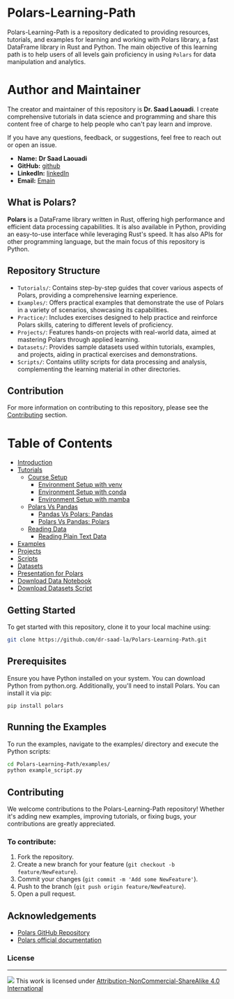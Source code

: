 # Polars-Learning-Path

Polars-Learning-Path is a repository dedicated to providing resources, tutorials, and examples for learning and working with Polars library, a fast DataFrame library in Rust and Python. The main objective of this learning path is to help users of all levels gain proficiency in using `Polars` for data manipulation and analytics.

# Author and Maintainer

The creator and maintainer of this repository is **Dr. Saad Laouadi**. I create comprehensive tutorials in data science and programming and share this content free of charge to help people who can't pay learn and improve.

If you have any questions, feedback, or suggestions, feel free to reach out or open an issue.

- **Name:** **Dr Saad Laouadi**
- **GitHub:** [github](https://github.com/dr-saad-la)
- **LinkedIn:** [linkedIn](https://www.linkedin.com/in/saad-laouadi/)
- **Email:** [Emain](mailto:dr.saad.laouadi@gmail.com)

## What is Polars?

**Polars** is a DataFrame library written in Rust, offering high performance and efficient data processing capabilities. It is also available in Python, providing an easy-to-use interface while leveraging Rust's speed. It has also APIs for other programming language, but the main focus of this repository is Python.

## Repository Structure

- `Tutorials/`: Contains step-by-step guides that cover various aspects of Polars, providing a comprehensive learning experience.
- `Examples/`: Offers practical examples that demonstrate the use of Polars in a variety of scenarios, showcasing its capabilities.
- `Practice/`: Includes exercises designed to help practice and reinforce Polars skills, catering to different levels of proficiency.
- `Projects/`: Features hands-on projects with real-world data, aimed at mastering Polars through applied learning.
- `Datasets/`: Provides sample datasets used within tutorials, examples, and projects, aiding in practical exercises and demonstrations.
- `Scripts/`: Contains utility scripts for data processing and analysis, complementing the learning material in other directories.

## Contribution

For more information on contributing to this repository, please see the [Contributing](#contributing) section.

# Table of Contents

- [Introduction](#polars-learning-path)
- [Tutorials](#tutorials)
  - [Course Setup](#course-setup)
    - [Environment Setup with venv](Tutorials/00.%20Course%20Setup/01_Environment%20Setup%20with%20venv.md)
    - [Environment Setup with conda](Tutorials/00.%20Course%20Setup/02_Environment%20Setup%20with%20conda.md)
    - [Environment Setup with mamba](Tutorials/00.%20Course%20Setup/03_Environment%20Setup%20with%20mamba.md)
  - [Polars Vs Pandas](#polars-vs-pandas)
    - [Pandas Vs Polars: Pandas](Tutorials/01.%20Polars%20Vs%20Pandas/Pandas%20Vs%20Polars%20Pandas.ipynb)
    - [Polars Vs Pandas: Polars](Tutorials/01.%20Polars%20Vs%20Pandas/Polars%20Vs%20Pandas%20Polars.ipynb)
  - [Reading Data](#reading-data)
    - [Reading Plain Text Data](Tutorials/02.%20Reading%20Data/01.%20Reading%20Plain%20Text%20Data.ipynb)
- [Examples](#examples)
- [Projects](#projects)
- [Scripts](#scripts)
- [Datasets](#datasets)
- [Presentation for Polars](#presentation-for-polars)
- [Download Data Notebook](downlaod_data.ipynb)
- [Download Datasets Script](download_datasets.py)


## Getting Started

To get started with this repository, clone it to your local machine using:

```bash
git clone https://github.com/dr-saad-la/Polars-Learning-Path.git
```

## Prerequisites

Ensure you have Python installed on your system. You can download Python from python.org. Additionally, you'll need to install Polars. You can install it via pip:
   ```
   pip install polars
   ```

## Running the Examples

To run the examples, navigate to the examples/ directory and execute the Python scripts:

   ```bash
   cd Polars-Learning-Path/examples/
   python example_script.py
   ```

## Contributing

We welcome contributions to the Polars-Learning-Path repository! Whether it's adding new examples, improving tutorials, or fixing bugs, your contributions are greatly appreciated.

### To contribute:

1. Fork the repository.
2. Create a new branch for your feature (`git checkout -b feature/NewFeature`).
3. Commit your changes (`git commit -m 'Add some NewFeature'`).
4. Push to the branch (`git push origin feature/NewFeature`).
5. Open a pull request.


## Acknowledgements

- [Polars GitHub Repository](https://github.com/pola-rs/polars)
- [Polars official documentation](https://pola-rs.github.io/polars/py-polars/html/index.html)


### License

-----

![](https://licensebuttons.net/l/by-nc-sa/4.0/88x31.png)
This work is licensed under [Attribution-NonCommercial-ShareAlike 4.0 International](http://creativecommons.org/licenses/by-nc-sa/4.0/?ref=chooser-v1)